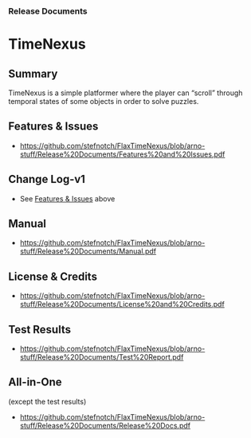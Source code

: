 ### Release Documents

# TimeNexus

## Summary

TimeNexus is a simple platformer where the player can “scroll” through temporal states of some objects in order to solve puzzles.

## Features & Issues
- https://github.com/stefnotch/FlaxTimeNexus/blob/arno-stuff/Release%20Documents/Features%20and%20Issues.pdf

## Change Log-v1
- See [Features & Issues](https://github.com/stefnotch/FlaxTimeNexus/blob/arno-stuff/Release%20Documents/Features%20and%20Issues.pdf) above

## Manual
- https://github.com/stefnotch/FlaxTimeNexus/blob/arno-stuff/Release%20Documents/Manual.pdf

## License & Credits
- https://github.com/stefnotch/FlaxTimeNexus/blob/arno-stuff/Release%20Documents/License%20and%20Credits.pdf

## Test Results
- https://github.com/stefnotch/FlaxTimeNexus/blob/arno-stuff/Release%20Documents/Test%20Report.pdf

## All-in-One
(except the test results)
- https://github.com/stefnotch/FlaxTimeNexus/blob/arno-stuff/Release%20Documents/Release%20Docs.pdf